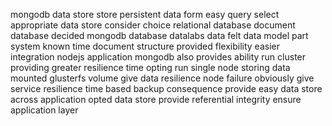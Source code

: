 mongodb data store store persistent data form easy query select appropriate data store consider choice relational database document database decided mongodb database datalabs data felt data model part system known time document structure provided flexibility easier integration nodejs application mongodb also provides ability run cluster providing greater resilience time opting run single node storing data mounted glusterfs volume give data resilience node failure obviously give service resilience time based backup consequence provide easy data store across application opted data store provide referential integrity ensure application layer